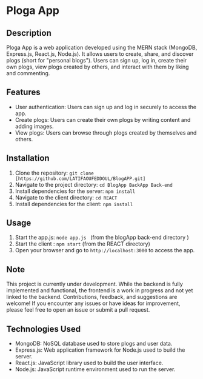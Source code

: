 # Ploga App

## Description
Ploga App is a web application developed using the MERN stack (MongoDB, Express.js, React.js, Node.js). It allows users to create, share, and discover plogs (short for "personal blogs"). Users can sign up, log in, create their own plogs, view plogs created by others, and interact with them by liking and commenting. 

## Features
- User authentication: Users can sign up and log in securely to access the app.
- Create plogs: Users can create their own plogs by writing content and adding images.
- View plogs: Users can browse through plogs created by themselves and others.


## Installation
1. Clone the repository: `git clone [https://github.com/LATIFAOUFEDDOUL/BlogAPP.git]`
2. Navigate to the project directory: `cd BlogApp BackApp Back-end`
3. Install dependencies for the server: `npm install`
4. Navigate to the client directory: `cd REACT`
5. Install dependencies for the client: `npm install`


## Usage
1. Start the app.js: `node app.js ` (from the blogApp back-end directory  )
2. Start the client : `npm start` (from the REACT directory)
3. Open your browser and go to `http://localhost:3000` to access the app.


## Note
This project is currently under development. While the backend is fully implemented and functional, the frontend is a work in progress and not yet linked to the backend. Contributions, feedback, and suggestions are welcome! If you encounter any issues or have ideas for improvement, please feel free to open an issue or submit a pull request.

## Technologies Used
- MongoDB: NoSQL database used to store plogs and user data.
- Express.js: Web application framework for Node.js used to build the server.
- React.js: JavaScript library used to build the user interface.
- Node.js: JavaScript runtime environment used to run the server.
